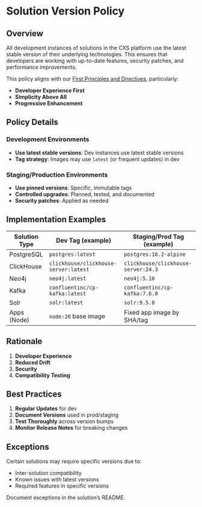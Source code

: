 # Solution Version Policy

## Overview

All development instances of solutions in the CXS platform use the latest stable version of their underlying technologies. This ensures that developers are working with up-to-date features, security patches, and performance improvements.

This policy aligns with our [First Principles and Directives](first-principles.md), particularly:
- **Developer Experience First**
- **Simplicity Above All**
- **Progressive Enhancement**

## Policy Details

### Development Environments
- **Use latest stable versions**: Dev instances use latest stable versions
- **Tag strategy**: Images may use `latest` (or frequent updates) in dev

### Staging/Production Environments
- **Use pinned versions**: Specific, immutable tags
- **Controlled upgrades**: Planned, tested, and documented
- **Security patches**: Applied as needed

## Implementation Examples

| Solution Type | Dev Tag (example) | Staging/Prod Tag (example) |
|---------------|--------------------|----------------------------|
| PostgreSQL | `postgres:latest` | `postgres:16.2-alpine` |
| ClickHouse | `clickhouse/clickhouse-server:latest` | `clickhouse/clickhouse-server:24.3` |
| Neo4j | `neo4j:latest` | `neo4j:5.10` |
| Kafka | `confluentinc/cp-kafka:latest` | `confluentinc/cp-kafka:7.6.0` |
| Solr | `solr:latest` | `solr:9.5.0` |
| Apps (Node) | `node:20` base image | Fixed app image by SHA/tag |

## Rationale

1. **Developer Experience**
2. **Reduced Drift**
3. **Security**
4. **Compatibility Testing**

## Best Practices

1. **Regular Updates** for dev
2. **Document Versions** used in prod/staging
3. **Test Thoroughly** across version bumps
4. **Monitor Release Notes** for breaking changes

## Exceptions

Certain solutions may require specific versions due to:
- Inter-solution compatibility
- Known issues with latest versions
- Required features in specific versions

Document exceptions in the solution’s README.

